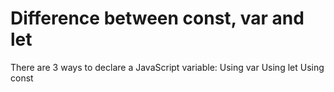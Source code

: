 # Difference between const, var and let


  There are 3 ways to declare a JavaScript variable:
    Using var
    Using let
    Using const